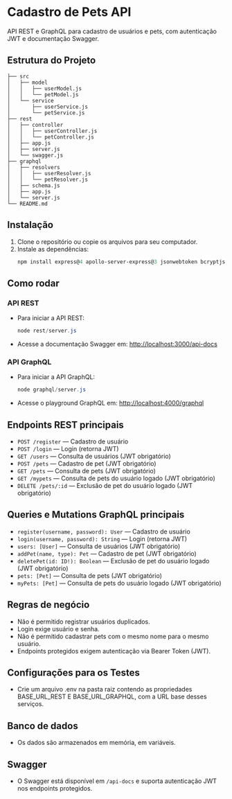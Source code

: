 
# Cadastro de Pets API

API REST e GraphQL para cadastro de usuários e pets, com autenticação JWT e documentação Swagger.

## Estrutura do Projeto

```
├── src
│   ├── model
│   │   ├── userModel.js
│   │   └── petModel.js
│   └── service
│       ├── userService.js
│       └── petService.js
├── rest
│   ├── controller
│   │   ├── userController.js
│   │   └── petController.js
│   ├── app.js
│   ├── server.js
│   └── swagger.js
├── graphql
│   ├── resolvers
│   │   ├── userResolver.js
│   │   └── petResolver.js
│   ├── schema.js
│   ├── app.js
│   └── server.js
└── README.md
```

## Instalação

1. Clone o repositório ou copie os arquivos para seu computador.
2. Instale as dependências:
   ```powershell
   npm install express@4 apollo-server-express@3 jsonwebtoken bcryptjs swagger-ui-express
   ```

## Como rodar

### API REST

- Para iniciar a API REST:
  ```powershell
  node rest/server.js
  ```
- Acesse a documentação Swagger em: [http://localhost:3000/api-docs](http://localhost:3000/api-docs)

### API GraphQL

- Para iniciar a API GraphQL:
  ```powershell
  node graphql/server.js
  ```
- Acesse o playground GraphQL em: [http://localhost:4000/graphql](http://localhost:4000/graphql)


## Endpoints REST principais

- `POST /register` — Cadastro de usuário
- `POST /login` — Login (retorna JWT)
- `GET /users` — Consulta de usuários (JWT obrigatório)
- `POST /pets` — Cadastro de pet (JWT obrigatório)
- `GET /pets` — Consulta de pets (JWT obrigatório)
- `GET /mypets` — Consulta de pets do usuário logado (JWT obrigatório)
- `DELETE /pets/:id` — Exclusão de pet do usuário logado (JWT obrigatório)


## Queries e Mutations GraphQL principais

- `register(username, password): User` — Cadastro de usuário
- `login(username, password): String` — Login (retorna JWT)
- `users: [User]` — Consulta de usuários (JWT obrigatório)
- `addPet(name, type): Pet` — Cadastro de pet (JWT obrigatório)
- `deletePet(id: ID!): Boolean` — Exclusão de pet do usuário logado (JWT obrigatório)
- `pets: [Pet]` — Consulta de pets (JWT obrigatório)
- `myPets: [Pet]` — Consulta de pets do usuário logado (JWT obrigatório)

## Regras de negócio
- Não é permitido registrar usuários duplicados.
- Login exige usuário e senha.
- Não é permitido cadastrar pets com o mesmo nome para o mesmo usuário.
- Endpoints protegidos exigem autenticação via Bearer Token (JWT).

## Configurações para os Testes
- Crie um arquivo .env na pasta raiz contendo as propriedades BASE_URL_REST E BASE_URL_GRAPHQL, com a URL base desses serviços.

## Banco de dados
- Os dados são armazenados em memória, em variáveis.

## Swagger
- O Swagger está disponível em `/api-docs` e suporta autenticação JWT nos endpoints protegidos.
